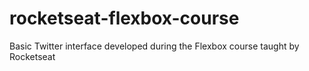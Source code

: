 # rocketseat-flexbox-course
Basic Twitter interface developed during the Flexbox course taught by Rocketseat
